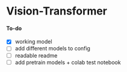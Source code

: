 # Vision-Transformer

#### To-do
- [x] working model
- [ ] add different models to config
- [ ] readable readme
- [ ] add pretrain models + colab test notebook
